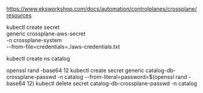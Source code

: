 https://www.eksworkshop.com/docs/automation/controlplanes/crossplane/resources

kubectl create secret \
generic crossplane-aws-secret \
-n crossplane-system \
--from-file=credentials=./aws-credentials.txt

kubectl create ns catalog


openssl rand -base64 12
kubectl create secret generic catalog-db-crossplane-passwd -n catalog --from-literal=password=$(openssl rand -base64 12)
kubectl delete secret catalog-db-crossplane-passwd -n catalog 
